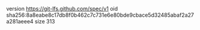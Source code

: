 version https://git-lfs.github.com/spec/v1
oid sha256:8a8eabe8c17db8f0b462c7c731e6e80bde9cbace5d32485abaf2a27a281aeee4
size 313
